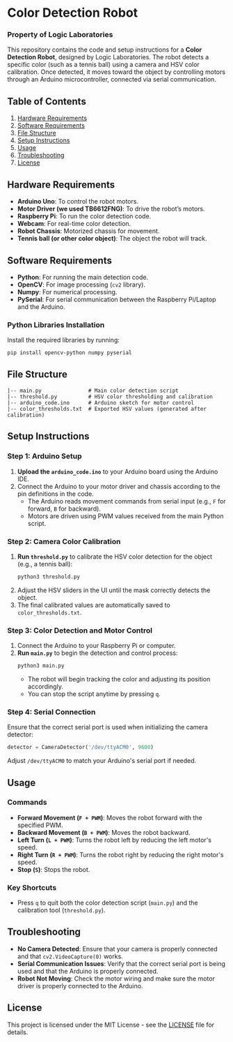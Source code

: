 # Color Detection Robot
### Property of Logic Laboratories

This repository contains the code and setup instructions for a **Color Detection Robot**, designed by Logic Laboratories. The robot detects a specific color (such as a tennis ball) using a camera and HSV color calibration. Once detected, it moves toward the object by controlling motors through an Arduino microcontroller, connected via serial communication.

## Table of Contents
1. [Hardware Requirements](#hardware-requirements)
2. [Software Requirements](#software-requirements)
3. [File Structure](#file-structure)
4. [Setup Instructions](#setup-instructions)
5. [Usage](#usage)
6. [Troubleshooting](#troubleshooting)
7. [License](#license)

## Hardware Requirements
- **Arduino Uno**: To control the robot motors.
- **Motor Driver (we used TB6612FNG)**: To drive the robot’s motors.
- **Raspberry Pi**: To run the color detection code.
- **Webcam**: For real-time color detection.
- **Robot Chassis**: Motorized chassis for movement.
- **Tennis ball (or other color object)**: The object the robot will track.

## Software Requirements
- **Python**: For running the main detection code.
- **OpenCV**: For image processing (`cv2` library).
- **Numpy**: For numerical processing.
- **PySerial**: For serial communication between the Raspberry Pi/Laptop and the Arduino.

### Python Libraries Installation
Install the required libraries by running:
```bash
pip install opencv-python numpy pyserial
```

## File Structure
```
|-- main.py               # Main color detection script
|-- threshold.py          # HSV color thresholding and calibration
|-- arduino_code.ino      # Arduino sketch for motor control
|-- color_thresholds.txt  # Exported HSV values (generated after calibration)
```

## Setup Instructions

### Step 1: Arduino Setup
1. **Upload the `arduino_code.ino`** to your Arduino board using the Arduino IDE.
2. Connect the Arduino to your motor driver and chassis according to the pin definitions in the code.
   - The Arduino reads movement commands from serial input (e.g., `F` for forward, `B` for backward).
   - Motors are driven using PWM values received from the main Python script.

### Step 2: Camera Color Calibration
1. **Run `threshold.py`** to calibrate the HSV color detection for the object (e.g., a tennis ball):
    ```bash
    python3 threshold.py
    ```
2. Adjust the HSV sliders in the UI until the mask correctly detects the object.
3. The final calibrated values are automatically saved to `color_thresholds.txt`.

### Step 3: Color Detection and Motor Control
1. Connect the Arduino to your Raspberry Pi or computer.
2. **Run `main.py`** to begin the detection and control process:
    ```bash
    python3 main.py
    ```
   - The robot will begin tracking the color and adjusting its position accordingly.
   - You can stop the script anytime by pressing `q`.

### Step 4: Serial Connection
Ensure that the correct serial port is used when initializing the camera detector:
```python
detector = CameraDetector('/dev/ttyACM0', 9600)
```
Adjust `/dev/ttyACM0` to match your Arduino's serial port if needed.

## Usage

### Commands
- **Forward Movement (`F + PWM`)**: Moves the robot forward with the specified PWM.
- **Backward Movement (`B + PWM`)**: Moves the robot backward.
- **Left Turn (`L + PWM`)**: Turns the robot left by reducing the left motor's speed.
- **Right Turn (`R + PWM`)**: Turns the robot right by reducing the right motor's speed.
- **Stop (`S`)**: Stops the robot.

### Key Shortcuts
- Press `q` to quit both the color detection script (`main.py`) and the calibration tool (`threshold.py`).

## Troubleshooting
- **No Camera Detected**: Ensure that your camera is properly connected and that `cv2.VideoCapture(0)` works.
- **Serial Communication Issues**: Verify that the correct serial port is being used and that the Arduino is properly connected.
- **Robot Not Moving**: Check the motor wiring and make sure the motor driver is properly connected to the Arduino.

## License
This project is licensed under the MIT License - see the [LICENSE](LICENSE) file for details.